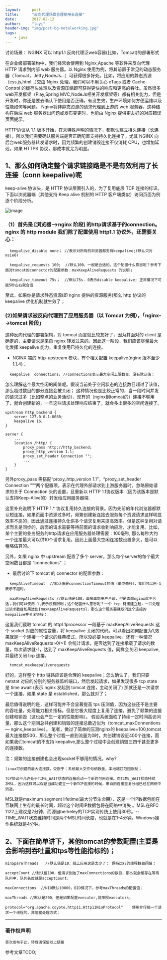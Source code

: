 ```yaml
---
layout:     post
title:      "反向代理场景合理使用长连接"
date:       2017-02-12
author:     "luyi"
header-img: "img/post-bg-metalworking.jpg"
tags:
    - java
---
```

讨论场景：      NGINX 可以 http1.1 反向代理泛web容器(比如，Tomcat)的部署形式

在企业级部署架构中，我们经常会使用到 Nginx,Apache 等软件来反向代理  HTTP 请求到内部 web 服务器。以 Nginx 使用为例，将其前置于常见的动态服务器（Tomcat，Jetty,NodeJs...）可获得很多好处。比如，将应用的静态资源（css,js,html...)交由 Nginx 处理，我们可以不用关心 eTags 或者 Cache-Control 的缓存头处理以及资源压缩即可获得更快的响应和更高的吞吐。虽然很多web开发框架（Play,Spring MVC,NodeJs相关开发框架等）都有相关能力，但是开发时，你还是要去确认下使用是否正确，有没生效，生产环境如何方便运维以及性能如何等问题。 Nginx将非静态资源的请求代理到上游的 web 服务器，这种结构在后端 web 服务器出问题或发布变更时，也能由 Nginx 提供更友好的对应错误页面提示。

HTTP协议从 1.1 版本开始，在未特殊声明的情况下，都默认建立持久连接（长连接），所以我们需要确认服务端是否正确配置支持持久化连接了。尤其 NGINX 向后台web服务器转发请求时，因为频繁的创建销毁连接不仅消耗 CPU，也增加延迟，如果 HTTPS 协议，那成本就尤为明显。

## 1、那么如何确定整个请求链接路是不是有效利用了长连接（conn keepalive)呢

keep-alive 协议头，是 HTTP 协议层面引入的，为了复用底层 TCP 连接的标识。下面以浏览器端（其他支持 Keep alive 机制的 HTTP 客户端类似）访问页面为例逐个阶段分析。

![image](https://cdn-1.wp.nginx.com/wp-content/uploads/2016/03/Python-NGINX-architecture-1024x596.png)

### （1）首先是 [浏览器-->nginx 阶段] 的http请求基于的connection。 nginx 的 http module 我们除了配置使用 http1.1 协议外，还需要关心：

```
  keepalive_disable none； //表示对所有的浏览器都支持keepalive;(默认只对 msie6)

  keepalive_requests 100;  //默认100，一般是合适的。这个配置什么意思呢？参考下面对tomcat的connector的配置参数：maxKeepAliveRequests 的说明；

  keepalive_timeout 75s；  //默认75s. 0表示disable keepalive; 正常情况下可能5秒左右就合适
```

至此，如果你是请求静态资源(即 nginx 提供的资源服务)那么 http 协议的 keepalive 优化机制就生效了；

### (2)如果请求被反向代理到了应用服务器（以 Tomcat 为例），「nginx-->tomcat 阶段」

 这种反向代理的部署架构，对 tomcat 而言就比较友好了，因为其面对的 client 是确定的，主要请求是来自 nginx 转发过来的。因此这一阶段，我们应该尽量最大化发挥 keepalive 能力，重复使用已持久化的连接。

  * NGINX 端的 http-upstream 模块，有个相关配置 keepalive(nginx 版本至少 1.1.4)：

```
  keepalive  connections; //connections表示最大空闲上限数目，没有默认值；
```
怎么理解这个最大空闲的阀值呢。假设当前处于空闲状态的连接数目超过了该值，那么超过数目的部分连接会被关闭；
这种情况也是比较正常的，当一段时间并发的请求过多（比如整点的业务活动），现有的（nginx到tomcat的）连接不够用了，就会创建新的，一旦这些请求处理响应结束了，就会多出很多的空闲连接了。

```
upstream http_backend {
    server 127.0.0.1:8080;
    keepalive 16;
}

server {
    ...
    location /http/ {
        proxy_pass http://http_backend;
        proxy_http_version 1.1;
        proxy_set_header Connection "";
        ...
    }
}
```
另外proxy_pass 需搭配“proxy_http_version 1.1”，“proxy_set_header Connection ""”两个配置项。表示在代理外部请求到上游服务器时，忽略原始请求的关于 Connection 头的设置，且重新以 HTTP 1.1协议版本（因为该版本是默认支持Keep-Alive的）转发给应用服务器端.

这里补充说明下 HTTP 1.* 协议复用持久连接的背景。因为先前的年代浏览器都默认短连接，如果页面中资源过多时，频繁创建新连接去服务每个资源请求这样明显效率不高的，因此通过连接持久化供多个请求复用来提高效率。但是这种复用对请求而言是同步的，后面的请求需要等待前面的请求收到响应后，才能复用。比如，某个主要的业务服务的http请求在应用服务器处理需要：100毫秒, 那么每秒大约一个连接最大可以供10个请求复用。因此上面最大空闲连接数设置多大，是可以粗略估算的。

另外，如果 nginx 中 upstream 配置了多个 server，那么每个server的每个最大空闲数目都是 “connections” ；

 * 最后讨论下 tomcat 的 connector 的配置参数：

```
  keepAliveTimeout  //默认值是connectionTimeout的值（单位毫秒），我们可以用-1表示不超时。

  maxKeepAliveRequests //默认值是100，直接面向用户合适，但是面向nginx就不合适；我们可以使用-1,表示没有限制；这个配置什么意思呢？一个 tcp 链接建立起，一共处理过请求数目如果达到{maxKeepAliveRequests}，那么这个服务器就取消这个连接的keepalive并关闭链接；  
```

这里我们截取 tomcat 的 http1.1processor 一段基于 maxKeepAliveRequests 这个 socket 对应的属性变量，将 keepalive 关闭的代码。可以看出如何配置为1,效果就是一个连接一个请求的经典模式，所以没必要 keepalive。还有一种情况 maxKeepAliveRequests>0(>1) 会统计请求，是否达到了连接承载了请求的数量，每次请求就-1，达到了 maxKeepAliveRequests 值，同样会关闭 keepalive,并最终关闭 tcp 连接。

      tomcat_maxkeepaliverequests


好的，这样整个 http 链路应该是合理的 keepalive；怎么确认了，我们只要 netstat 对应的分别的服务器监听端口，然后发起请求，如果发现很多 tcp state 是 time await (表示 nginx 发起到 tomcat 连接，主动关闭了) 那就还是一次请求一个连接。如果 state 是 established，那么就对了；

最后值得说明的是，这样可能并不会显著提高 tps 压测值，因为这些还不是主要的吞吐量，处理能力相关指标。但是它极大程度上复用了连接，避免了频繁的连接创建和销毁（这也会产生一定的性能影响）。   假设系统面临了持续一定时间高访问量，那么这个期间总共创建和销毁的连接总数近似为（tomcat_maxConnentions — nginx_keepalive）。 笔者，做过了简单的压测nginx的 keepalive=100,tomcat最大连接数500，那么整个过程一直到流量为0时，共创建销毁近400个连接，而如果我们tomcat的不支持 keepalive,那么整个过程中会创建销毁三四千甚至更多的连接数。

注：频繁的连接创建也会出现socket不够用的情况。why?

    linux可创建的最大连接数，受限于：系统最大文件句柄数量，本地端口范围限制；

    TCP协议不允许处于TIME_WAIT状态的连接启动一个新的可用连接。而TIME_WAIT状态持续2MSL，因为这样可以保证当成功建立一个新TCP连接的时候，来自旧连接重复分组已经在网络中消逝。

 MSL就是maximum segment lifetime(最大分节生命期），这是一个IP数据包能在互联网上生存的最长时间，超过这个时间IP数据包将在网络中消失 。MSL在RFC 1122上建议是2分钟，而源自berkeley的TCP实现传统上使用30秒。--
TIME_WAIT状态维持时间是两个MSL时间长度，也就是在1-4分钟。Windows操作系统就是4分钟。



## 2、下面在简单讲下，其他tomcat的参数配置(主要是会影响到吞吐量和tps等性能指标的)；


    minSpareThreads   //默认值是10，线上应用这是太少了； 保持运行的线程数目阀值；    

    acceptCount //默认值100，但请求到达了maxConnections的数目，那么就会缓存在等待队列中，队列长度就是acceptCount;

    maxConnections  //NIO默认10000，BIO情况下，参考maxThreads的配置值；

    maxThreads //默认是200，但是如果配置executor,就按照executors;

    protocol="org.apache.coyote.http11.Http11NioProtocol"    使用非传统一个请求一个线程的，非阻塞处理方式；
---

### 著作权声明

`首次发布于此，转载请保留以上链接`

参考文章TODO;
